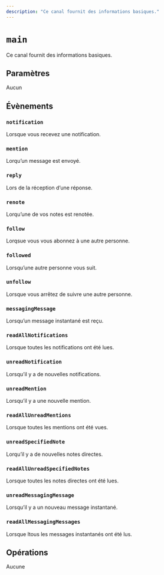 ```yaml
---
description: "Ce canal fournit des informations basiques."
---
```


# `main`
Ce canal fournit des informations basiques.

## Paramètres
Aucun

## Évènements
### `notification`
<MkSchemaViewer :schema="{
	$ref: 'misskey://Notification'
}"/>

Lorsque vous recevez une notification.

### `mention`
<MkSchemaViewer :schema="{
	$ref: 'misskey://Note'
}"/>

Lorqu’un message est envoyé.

### `reply`
<MkSchemaViewer :schema="{
	$ref: 'misskey://Note'
}"/>

Lors de la réception d’une réponse.

### `renote`
<MkSchemaViewer :schema="{
	$ref: 'misskey://Note'
}"/>

Lorqu’une de vos notes est renotée.

### `follow`
<MkSchemaViewer :schema="{
	$ref: 'misskey://User'
}"/>

Lorqsue vous vous abonnez à une autre personne.

### `followed`
<MkSchemaViewer :schema="{
	$ref: 'misskey://User'
}"/>

Lorsqu’une autre personne vous suit.

### `unfollow`
<MkSchemaViewer :schema="{
	$ref: 'misskey://User'
}"/>

Lorsque vous arrêtez de suivre une autre personne.

### `messagingMessage`
<MkSchemaViewer :schema="{
	$ref: 'misskey://MessagingMessage'
}"/>

Lorsqu’un message instantané est reçu.

### `readAllNotifications`
Lorsque toutes les notifications ont été lues.

### `unreadNotification`
Lorsqu’il y a de nouvelles notifications.

### `unreadMention`
Lorsqu’il y a une nouvelle mention.

### `readAllUnreadMentions`
Lorsque toutes les mentions ont été vues.

### `unreadSpecifiedNote`
Lorqu’il y a de nouvelles notes directes.

### `readAllUnreadSpecifiedNotes`
Lorsque toutes les notes directes ont été lues.

### `unreadMessagingMessage`
Lorsqu’il y a un nouveau message instantané.

### `readAllMessagingMessages`
Lorsque ltous les messages instantanés ont été lus.

## Opérations
Aucune
